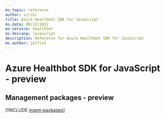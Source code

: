 ```yaml
---
ms.topic: reference
author: xirzec
title: Azure Healthbot SDK for JavaScript
ms.data: 08/12/2022
ms.service: healthbot
ms.devlang: javascript
description: Reference for Azure Healthbot SDK for JavaScript
ms.author: jeffish
---
```

# Azure Healthbot SDK for JavaScript - preview

## Management packages - preview
[!INCLUDE [mgmt-packages](healthbot-mgmt-index.md)]
